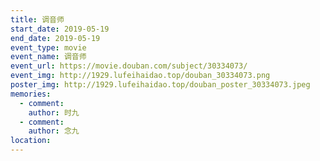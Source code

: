 ```yaml
---
title: 调音师
start_date: 2019-05-19
end_date: 2019-05-19
event_type: movie
event_name: 调音师
event_url: https://movie.douban.com/subject/30334073/
event_img: http://1929.lufeihaidao.top/douban_30334073.png
poster_img: http://1929.lufeihaidao.top/douban_poster_30334073.jpeg
memories:
  - comment: 
    author: 时九
  - comment: 
    author: 念九
location: 
---
```

